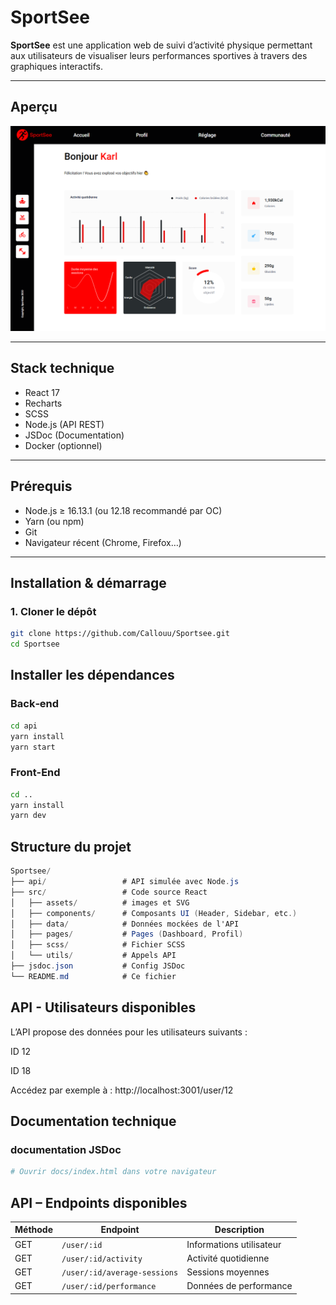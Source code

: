 # SportSee

**SportSee** est une application web de suivi d’activité physique permettant aux utilisateurs de visualiser leurs performances sportives à travers des graphiques interactifs.

---

## Aperçu

![SportSee Dashboard](https://github.com/Callouu/Sportsee/blob/main/src/assets/Screenshot_4.png)

---

## Stack technique

- React 17
- Recharts
- SCSS
- Node.js (API REST)
- JSDoc (Documentation)
- Docker (optionnel)

---

## Prérequis

- Node.js ≥ 16.13.1 (ou 12.18 recommandé par OC)
- Yarn (ou npm)
- Git
- Navigateur récent (Chrome, Firefox…)

---

## Installation & démarrage

### 1. Cloner le dépôt

```bash
git clone https://github.com/Callouu/Sportsee.git
cd Sportsee
```

## Installer les dépendances

### Back‑end

```bash
cd api
yarn install
yarn start
```

### Front-End

```bash
cd ..
yarn install
yarn dev
```
## Structure du projet

```c#
Sportsee/
├── api/                 # API simulée avec Node.js
├── src/                 # Code source React
│   ├── assets/          # images et SVG
│   ├── components/      # Composants UI (Header, Sidebar, etc.)
│   ├── data/            # Données mockées de l'API
│   ├── pages/           # Pages (Dashboard, Profil)
│   ├── scss/            # Fichier SCSS 
│   └── utils/           # Appels API
├── jsdoc.json           # Config JSDoc
└── README.md            # Ce fichier
```
## API - Utilisateurs disponibles

L’API propose des données pour les utilisateurs suivants :

ID 12

ID 18

Accédez par exemple à :
http://localhost:3001/user/12


## Documentation technique

### documentation JSDoc

```bash
# Ouvrir docs/index.html dans votre navigateur
```

## API – Endpoints disponibles

| Méthode | Endpoint                     | Description              |
| ------- | ---------------------------- | ------------------------ |
| GET     | `/user/:id`                  | Informations utilisateur |
| GET     | `/user/:id/activity`         | Activité quotidienne     |
| GET     | `/user/:id/average-sessions` | Sessions moyennes        |
| GET     | `/user/:id/performance`      | Données de performance   |




